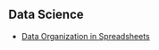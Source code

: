 ## Data Science
- [Data Organization in Spreadsheets](https://www.tandfonline.com/doi/full/10.1080/00031305.2017.1375989)
